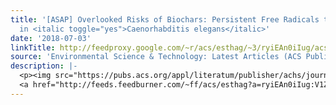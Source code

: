 ```yaml
---
title: '[ASAP] Overlooked Risks of Biochars: Persistent Free Radicals trigger Neurotoxicity
  in <italic toggle="yes">Caenorhabditis elegans</italic>'
date: '2018-07-03'
linkTitle: http://feedproxy.google.com/~r/acs/esthag/~3/ryiEAn0iIug/acs.est.8b01338
source: 'Environmental Science & Technology: Latest Articles (ACS Publications)'
description: |-
  <p><img src="https://pubs.acs.org/appl/literatum/publisher/achs/journals/content/esthag/0/esthag.ahead-of-print/acs.est.8b01338/20180703/images/medium/es-2018-01338v_0004.gif" alt="TOC Graphic"/></p><div><cite>Environmental Science & Technology</cite></div><div>DOI: 10.1021/acs.est.8b01338</div><div class="feedflare">
  <a href="http://feeds.feedburner.com/~ff/acs/esthag?a=ryiEAn0iIug:V1Z1nEq64S4:yIl2AUoC8zA"><img src="http://feeds.feedburner.com/~ff/acs/esthag?d=yIl2AUoC8zA" border="0"></img></a>
---
```

